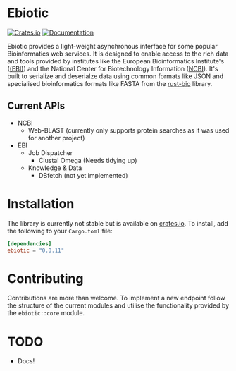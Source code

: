 # Ebiotic

[![Crates.io](https://img.shields.io/crates/v/ebiotic.svg)](https://crates.io/crates/ebiotic)
[![Documentation](https://docs.rs/ebiotic/badge.svg)](https://docs.rs/ebiotic)

Ebiotic provides a light-weight asynchronous interface for some popular Bioinformatics web services. It is designed to
enable access to the rich data and tools provided by institutes like the European Bioinformatics
Institute's ([(EBI)](https://www.ebi.ac.uk/))
and the National Center for Biotechnology Information ([NCBI](https://www.ncbi.nlm.nih.gov/)). It's built to serialize
and
deserialze data using common formats like JSON and specialised bioinformatics formats like FASTA from
the [rust-bio](https://rust-bio.github.io/) library.

## Current APIs

- NCBI
  - Web-BLAST (currently only supports protein searches as it was used for another project)
- EBI
  - Job Dispatcher
    - Clustal Omega (Needs tidying up)
  - Knowledge & Data
    - DBfetch (not yet implemented)

# Installation

The library is currently not stable but is available on [crates.io](https://crates.io/crates/ebiotic). To install, add
the following to your `Cargo.toml` file:

```toml
[dependencies]
ebiotic = "0.0.11"
```

# Contributing

Contributions are more than welcome. To implement a new endpoint follow the structure of the current modules and utilise
the functionality provided by the `ebiotic::core` module.

# TODO

- Docs!